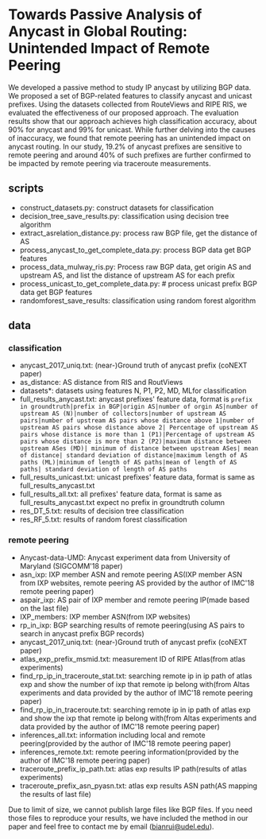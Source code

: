 # Towards Passive Analysis of Anycast in Global Routing: Unintended Impact of Remote Peering

We developed a passive method to study IP anycast by utilizing BGP data.
We proposed a set of BGP-related features to classify anycast and unicast prefixes. Using the datasets collected from RouteViews and RIPE RIS, we evaluated the effectiveness of our proposed approach. The evaluation results show that 
our approach achieves high classification accuracy, about 90\% for anycast and 99\% for unicast. While further delving into the causes of inaccuracy, we found that remote peering has an unintended impact on anycast routing.  In our study, 19.2\% of anycast prefixes are sensitive to remote peering and around 40\% of such prefixes are further confirmed to be impacted by remote peering via traceroute measurements. 



## scripts
- construct_datasets.py: construct datasets for classification
- decision_tree_save_results.py: classification using decision tree algorithm
- extract_asrelation_distance.py: process raw BGP file, get the distance of AS
- process_anycast_to_get_complete_data.py: process BGP data get BGP features
- process_data_mulway_ris.py: Process raw BGP data, get origin AS and upstream AS, and list the distance of upstream AS for each prefix
- process_unicast_to_get_complete_data.py: # process unicast prefix BGP data get BGP features
- randomforest_save_results: classification using random forest algorithm

## data
### classification
- anycast_2017_uniq.txt: (near-)Ground truth of anycast prefix (coNEXT paper)
- as_distance: AS distance from RIS and RoutViews
- datasets*: datasets  using features N, P1, P2, MD, MLfor classification
- full_results_anycast.txt: anycast prefixes' feature data, format is `prefix in groundtruth|prefix in BGP|origin AS|number of orgin AS|number of upstream AS (N)|number of collectors|number of upstream AS pairs|number of upstream AS pairs whose distance above 1|number of upstream AS pairs whose distance above 2| Percentage of upstream AS pairs whose distance is more than 1 (P1)|Percentage of upstream AS pairs whose distance is more than 2 (P2)|maximum distance between upstream ASes (MD)| minimum of distance between upstream ASes| mean of distance| standard deviation of distance|maximum length of AS paths (ML)|minimum of length of AS paths|mean of length of AS paths| standard deviation of length of AS paths`
- full_results_unicast.txt: unicast prefixes' feature data, format is same as full_results_anycast.txt
- full_results_all.txt: all prefixes' feature data, format is same as full_results_anycast.txt expect no prefix in groundtruth column
- res_DT_5.txt: results of decision tree classification
- res_RF_5.txt: results of random forest classification

### remote peering
- Anycast-data-UMD: Anycast experiment data from University of Maryland (SIGCOMM'18 paper)
- asn_ixp: IXP member ASN and remote peering AS(IXP member ASN from IXP websites, remote peering AS provided by the author of IMC'18 remote peering paper)
- aspair_ixp: AS pair of IXP member and remote peering IP(made based on the last file)
- IXP_members: IXP member ASN(from IXP websites)
- rp_in_ixp: BGP searching results of remote peering(using AS pairs to search in anycast prefix BGP records)
- anycast_2017_uniq.txt: (near-)Ground truth of anycast prefix (coNEXT paper)
- atlas_exp_prefix_msmid.txt: measurement ID of RIPE Atlas(from atlas experiments)
- find_rp_ip_in_traceroute_stat.txt: searching remote ip in ip path of atlas exp and show the number of ixp that remote ip belong with(from Altas experiments and data provided by the author of IMC'18 remote peering paper)
- find_rp_ip_in_traceroute.txt: searching remote ip in ip path of atlas exp and show the ixp that remote ip belong with(from Altas experiments and data provided by the author of IMC'18 remote peering paper)
- inferences_all.txt: information including local and remote peering(provided by the author of IMC'18 remote peering paper)
- inferences_remote.txt: remote peering information(provided by the author of IMC'18 remote peering paper)
- traceroute_prefix_ip_path.txt: atlas exp results IP path(results of atlas experiments)
- traceroute_prefix_asn_pyasn.txt: atlas exp results ASN path(AS mapping the results of last file)

Due to limit of size, we cannot publish large files like BGP files. If you need those files to reproduce your results, we have included the method in our paper and feel free to contact me by email (bianrui@udel.edu).
